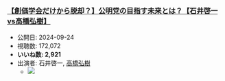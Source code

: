 ### [【創価学会だけから脱却？】公明党の目指す未来とは？【石井啓一vs高橋弘樹】](https://www.youtube.com/watch?v=5sBJekNot0Y)
-   公開日: 2024-09-24
-   視聴数: 172,072
-   **いいね数: 2,921**
-   出演者: 石井啓一, [高橋弘樹](/rehacq_fan/people/高橋弘樹 "wikilink")
    - [![](https://img.youtube.com/vi/5sBJekNot0Y/hqdefault.jpg)](https://www.youtube.com/watch?v=5sBJekNot0Y)
